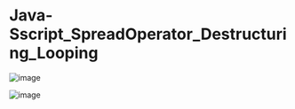 # Java-Sscript_SpreadOperator_Destructuring_Looping

![image](https://github.com/user-attachments/assets/f4825d4e-ab84-4d5b-b175-4dcb51abb189)

![image](https://github.com/user-attachments/assets/d2cb43b8-6cad-4bb8-903f-e86af0e67a2b)


